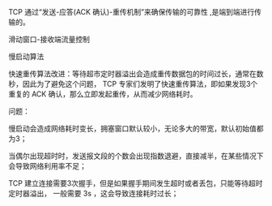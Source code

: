 TCP 通过“发送-应答(ACK 确认)-重传机制”来确保传输的可靠性 ,是端到端进行传输的。





滑动窗口-接收端流量控制

慢启动算法

快速重传算法改进：等待超市定时器溢出会造成重传数据包的时间过长，通常在数秒，因此为了避免这个问题， TCP 专家们发明了快速重传算法，即如果发现3个重复的 ACK 确认，那么立即发起重传，从而减少网络耗时。



问题：

慢启动会造成网络耗时变长，拥塞窗口默认较小，无论多大的带宽，默认初始值都为3；

当偶尔出现超时时，发送报文段的个数会出现指数退避，直接减半，在某些情况下会导致网络利用率不足；

TCP 建立连接需要3次握手，但是如果握手期间发生超时或者丢包，只能等待超时定时器溢出， 一般需要 3s ，这会导致连接耗时过长；